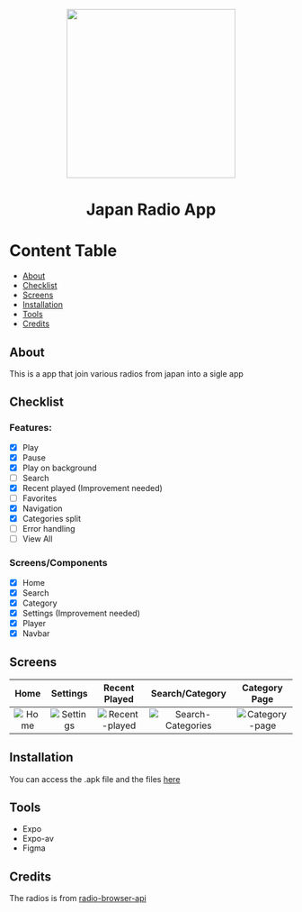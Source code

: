 <p align="center">
<img src="https://user-images.githubusercontent.com/51789882/219218969-fd009ff0-143a-4e60-a6fb-de1a6e7d1338.png" width="300" height="300" >
  <h1 align="center">Japan Radio App</h1>
</p>

Content Table
=================
<!--ts-->
   * [About](#about)
   * [Checklist](#checklist)
   * [Screens](#screens)
   * [Installation](#installation)
   * [Tools](#tools)
   * [Credits](#credits)
<!--te-->

## About
This is a app that join various radios from japan into a sigle app

## Checklist

### Features:
- [x] Play
- [x] Pause
- [x] Play on background
- [ ] Search
- [x] Recent played (Improvement needed)
- [ ] Favorites
- [x] Navigation
- [x] Categories split
- [ ] Error handling
- [ ] View All

### Screens/Components
- [x] Home
- [x] Search
- [x] Category
- [x] Settings (Improvement needed)
- [x] Player
- [x] Navbar

## Screens
Home |  Settings | Recent Played | Search/Category | Category Page
:-----:|:-----:|:-----:|:-----:|:-----:
![Home](https://user-images.githubusercontent.com/51789882/219226140-1675c015-9e27-4207-8c51-53eed622b0a8.jpg) | ![Settings](https://user-images.githubusercontent.com/51789882/219226143-087cd590-96ee-4ddf-882e-180751a280a0.jpg) | ![Recent-played](https://user-images.githubusercontent.com/51789882/219226147-2611fd6b-2288-46a4-99ae-d354d7a733bb.jpg) | ![Search-Categories](https://user-images.githubusercontent.com/51789882/219226146-4cd0ef9e-b1d4-4e5a-bb0c-cd936ce4a868.jpg) | ![Category-page](https://user-images.githubusercontent.com/51789882/219226145-886251a3-0632-4bde-837b-84022280872e.jpg) 


## Installation
You can access the .apk file and the files [here](https://github.com/nailtonvital/japan-radio-app/releases/tag/v-0.1.1-beta)

## Tools
- Expo
- Expo-av
- Figma

## Credits
The radios is from [radio-browser-api](https://api.radio-browser.info/)
